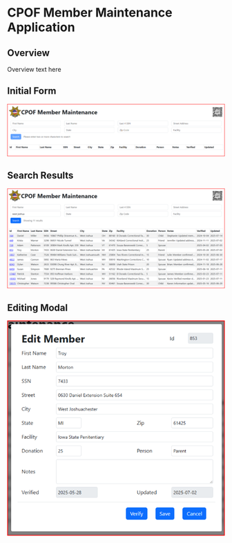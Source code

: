 
# CPOF Member Maintenance Application

## Overview
Overview text here

## Initial Form
<picture>
 <img alt="main-pageT" src="https://github.com/wjgthree/cpof.member.maintenance/blob/main/docs/cpof_app_01_load.png">
</picture>

## Search Results
<picture>
 <img alt="main-pageT" src="https://github.com/wjgthree/cpof.member.maintenance/blob/main/docs/cpof_app_02_search.png">
</picture>

## Editing Modal

<picture>
 <img alt="main-pageT" src="https://github.com/wjgthree/cpof.member.maintenance/blob/main/docs/cpof_app_03_modal.png">
</picture>
